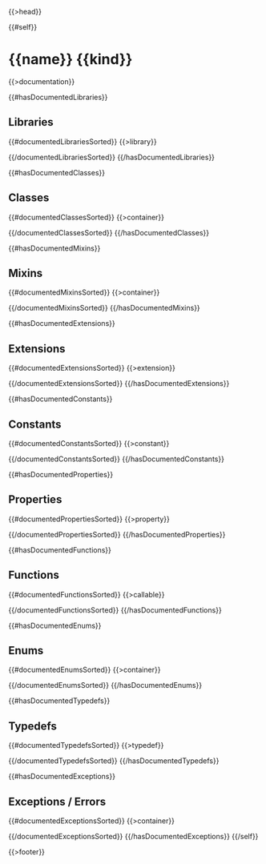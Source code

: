 {{>head}}

{{#self}}
# {{name}} {{kind}}

{{>documentation}}

{{#hasDocumentedLibraries}}
## Libraries

{{#documentedLibrariesSorted}}
{{>library}}

{{/documentedLibrariesSorted}}
{{/hasDocumentedLibraries}}

{{#hasDocumentedClasses}}
## Classes

{{#documentedClassesSorted}}
{{>container}}

{{/documentedClassesSorted}}
{{/hasDocumentedClasses}}

{{#hasDocumentedMixins}}
## Mixins

{{#documentedMixinsSorted}}
{{>container}}

{{/documentedMixinsSorted}}
{{/hasDocumentedMixins}}

{{#hasDocumentedExtensions}}
## Extensions

{{#documentedExtensionsSorted}}
{{>extension}}

{{/documentedExtensionsSorted}}
{{/hasDocumentedExtensions}}

{{#hasDocumentedConstants}}
## Constants

{{#documentedConstantsSorted}}
{{>constant}}

{{/documentedConstantsSorted}}
{{/hasDocumentedConstants}}

{{#hasDocumentedProperties}}
## Properties

{{#documentedPropertiesSorted}}
{{>property}}

{{/documentedPropertiesSorted}}
{{/hasDocumentedProperties}}

{{#hasDocumentedFunctions}}
## Functions

{{#documentedFunctionsSorted}}
{{>callable}}

{{/documentedFunctionsSorted}}
{{/hasDocumentedFunctions}}

{{#hasDocumentedEnums}}
## Enums

{{#documentedEnumsSorted}}
{{>container}}

{{/documentedEnumsSorted}}
{{/hasDocumentedEnums}}

{{#hasDocumentedTypedefs}}
## Typedefs

{{#documentedTypedefsSorted}}
{{>typedef}}

{{/documentedTypedefsSorted}}
{{/hasDocumentedTypedefs}}

{{#hasDocumentedExceptions}}
## Exceptions / Errors

{{#documentedExceptionsSorted}}
{{>container}}

{{/documentedExceptionsSorted}}
{{/hasDocumentedExceptions}}
{{/self}}

{{>footer}}
